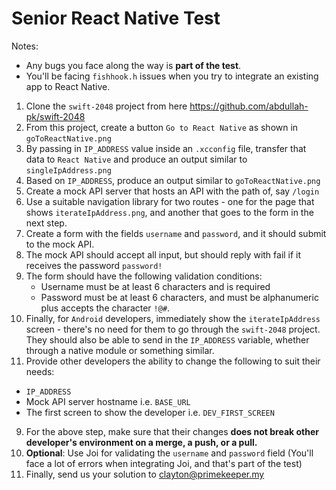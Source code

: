 # Senior React Native Test

Notes:

* Any bugs you face along the way is **part of the test**.
* You'll be facing `fishhook.h` issues when you try to integrate an existing app to React Native.


1. Clone the `swift-2048` project from here https://github.com/abdullah-pk/swift-2048
2. From this project, create a button `Go to React Native` as shown in `goToReactNative.png`
3. By passing in `IP_ADDRESS` value inside an `.xcconfig` file, transfer that data to `React Native` and produce an output similar to `singleIpAddress.png`
4. Based on `IP_ADDRESS`, produce an output similar to `goToReactNative.png`
5. Create a mock API server that hosts an API with the path of, say `/login`
6. Use a suitable navigation library for two routes - one for the page that shows `iterateIpAddress.png`, and another that goes to the form in the next step.
6. Create a form with the fields `username` and `password`, and it should submit to the mock API.
8. The mock API should accept all input, but should reply with fail if it receives the password `password!`
11. The form should have the following validation conditions:
    -  Username must be at least 6 characters and is required
    -  Password must be at least 6 characters, and must be alphanumeric plus accepts the character `!@#`.
9. Finally, for `Android` developers, immediately show the `iterateIpAddress` screen - there's no need for them to go through the `swift-2048` project. They should also be able to send in the `IP_ADDRESS` variable, whether through a native module or something similar.
9. Provide other developers the ability to change the following to suit their needs: 
  * `IP_ADDRESS` 
  * Mock API server hostname i.e. `BASE_URL`
  * The first screen to show the developer i.e. `DEV_FIRST_SCREEN`
9. For the above step, make sure that their changes **does not break other developer's environment on a merge, a push, or a pull.**
10. **Optional**: Use Joi for validating the `username` and `password` field (You'll face a lot of errors when integrating Joi, and that's part of the test)
10. Finally, send us your solution to clayton@primekeeper.my